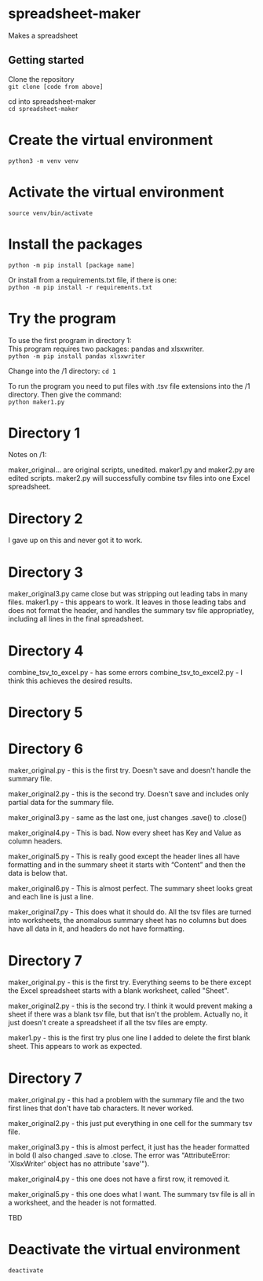 # spreadsheet-maker
Makes a spreadsheet

## Getting started

Clone the repository  
```git clone [code from above]``` 

cd into spreadsheet-maker  
```cd spreadsheet-maker```

# Create the virtual environment
```python3 -m venv venv```

# Activate the virtual environment
```source venv/bin/activate```

# Install the packages
```python -m pip install [package name]```  
  
Or install from a requirements.txt file, if there is one:  
```python -m pip install -r requirements.txt```

# Try the program
To use the first program in directory 1:  
This program requires two packages: pandas and xlsxwriter.  
```python -m pip install pandas xlsxwriter```  

Change into the /1 directory:
```cd 1```  

To run the program you need to put files with .tsv file extensions into the /1 directory. Then give the command:  
```python maker1.py```  

# Directory 1
Notes on /1:

maker_original... are original scripts, unedited.
maker1.py and maker2.py are edited scripts.
maker2.py will successfully combine tsv files into one Excel spreadsheet.

# Directory 2
I gave up on this and never got it to work.

# Directory 3
maker_original3.py came close but was stripping out leading tabs in many files.
maker1.py - this appears to work. It leaves in those leading tabs and does not format the header, and handles the summary tsv file appropriatley, including all lines in the final spreadsheet.

# Directory 4
combine_tsv_to_excel.py - has some errors
combine_tsv_to_excel2.py - I think this achieves the desired results.

# Directory 5

# Directory 6
maker_original.py - this is the first try. Doesn't save and doesn't handle the summary file.

maker_original2.py - this is the second try. Doesn't save and includes only partial data for the summary file.

maker_original3.py - same as the last one, just changes .save() to .close()

maker_original4.py - This is bad. Now every sheet has Key and Value as column headers.

maker_original5.py - This is really good except the header lines all have formatting and in the summary sheet it starts with “Content” and then the data is below that.

maker_original6.py - This is almost perfect. The summary sheet looks great and each line is just a line. 

maker_original7.py - This does what it should do. All the tsv files are turned into worksheets, the anomalous summary sheet has no columns but does have all data in it, and headers do not have formatting.


# Directory 7
maker_original.py - this is the first try. Everything seems to be there except the Excel spreadsheet starts with a blank worksheet, called "Sheet".

maker_original2.py - this is the second try. I think it would prevent making a sheet if there was a blank tsv file, but that isn't the problem. Actually no, it just doesn't create a spreadsheet if all the tsv files are empty.

maker1.py - this is the first try plus one line I added to delete the first blank sheet. This appears to work as expected.


# Directory 7
maker_original.py - this had a problem with the summary file and the two first lines that don't have tab characters. It never worked.

maker_original2.py - this just put everything in one cell for the summary tsv file.

maker_original3.py - this is almost perfect, it just has the header formatted in bold (I also changed .save to .close. The error was "AttributeError: 'XlsxWriter' object has no attribute 'save'").

maker_original4.py - this one does not have a first row, it removed it.

maker_original5.py - this one does what I want. The summary tsv file is all in a worksheet, and the header is not formatted.



TBD

# Deactivate the virtual environment
```deactivate```
